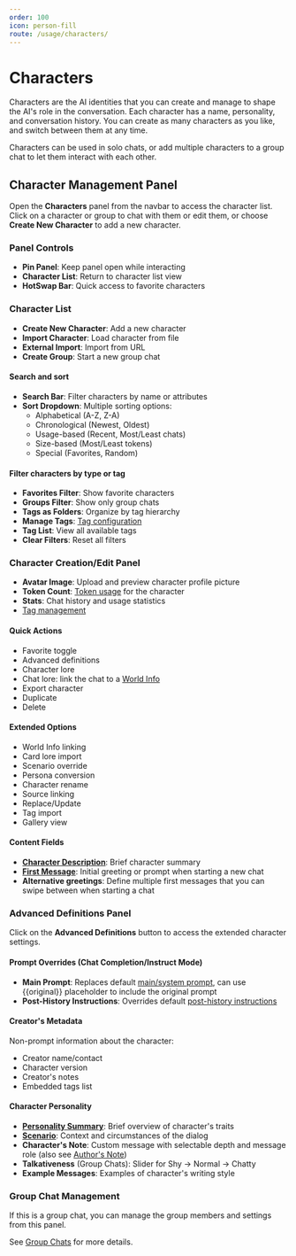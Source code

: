 ```yaml
---
order: 100
icon: person-fill
route: /usage/characters/
---
```


# Characters

Characters are the AI identities that you can create and manage to shape the AI's role in the conversation. Each
character has a name, personality, and conversation history. You can create as many characters as you like, and
switch between them at any time.

Characters can be used in solo chats, or add multiple characters to a group chat to
let them interact with each other.

## Character Management Panel

Open the <i class="fa-solid fa-address-card"></i> **Characters** panel from the navbar to access the character
list. Click on a character or group to chat with them or edit them, or
choose <i class="fa-solid fa-user-plus"></i> **Create New Character** to add a new character.

### Panel Controls

* <i class="fa-solid fa-lock"></i> **Pin Panel**: Keep panel open while interacting
* <i class="fa-solid fa-list-ul"></i> **Character List**: Return to character list view
* **HotSwap Bar**: Quick access to favorite characters

### Character List

* <i class="fa-solid fa-user-plus"></i> **Create New Character**: Add a new character
* <i class="fa-solid fa-file-import"></i> **Import Character**: Load character from file
* <i class="fa-solid fa-cloud-arrow-down"></i> **External Import**: Import from URL
* <i class="fa-solid fa-users-gear"></i> **Create Group**: Start a new group chat

#### Search and sort

* **Search Bar**: Filter characters by name or attributes
* **Sort Dropdown**: Multiple sorting options:
    - Alphabetical (A-Z, Z-A)
    - Chronological (Newest, Oldest)
    - Usage-based (Recent, Most/Least chats)
    - Size-based (Most/Least tokens)
    - Special (Favorites, Random)

#### Filter characters by type or tag

* <i class="fa-solid fa-star"></i> **Favorites Filter**: Show favorite characters
* <i class="fa-solid fa-users"></i> **Groups Filter**: Show only group chats
* <i class="fa-solid fa-folder-plus"></i> **Tags as Folders**: Organize by tag hierarchy
* <i class="fa-solid fa-gear"></i> **Manage Tags**: [Tag configuration](/Usage/Characters/Tags.md)
* <i class="fa-solid fa-tags"></i> **Tag List**: View all available tags
* <i class="fa-solid fa-filter-circle-xmark"></i> **Clear Filters**: Reset all filters

### Character Creation/Edit Panel

* **Avatar Image**: Upload and preview character profile picture
* **Token Count**: [Token usage](characterdesign.md#character-tokens) for the character
* <i class="fa-solid fa-ranking-star"></i> **Stats**: Chat history and usage statistics
* [Tag management](/Usage/Characters/Tags.md)

#### Quick Actions

- <i class="fa-solid fa-star"></i> Favorite toggle
- <i class="fa-solid fa-book"></i> Advanced definitions
- <i class="fa-solid fa-globe"></i> Character lore
- <i class="fa-solid fa-passport"></i> Chat lore: link the chat to a [World Info](/Usage/worldinfo.md)
- <i class="fa-solid fa-file-export"></i> Export character
- <i class="fa-solid fa-clone"></i> Duplicate
- <i class="fa-solid fa-skull"></i> Delete

#### Extended Options

* World Info linking
* Card lore import
* Scenario override
* Persona conversion
* Character rename
* Source linking
* Replace/Update
* Tag import
* Gallery view

#### Content Fields

* **[Character Description](characterdesign.md#character-description)**: Brief character summary
* **[First Message](characterdesign.md#first-message)**: Initial greeting or prompt when starting a new chat
* **Alternative greetings**: Define multiple first messages that you can swipe between when starting a chat

### Advanced Definitions Panel

Click on the <i class="fa-solid fa-book"></i> **Advanced Definitions** button to access the extended character settings.

#### Prompt Overrides (Chat Completion/Instruct Mode)

* **Main Prompt**: Replaces default [main/system prompt](/Usage/Prompts/index.md#main-prompt-system-prompt), can use
  \{\{original\}\} placeholder to include the original prompt
* **Post-History Instructions**: Overrides
  default [post-history instructions](/Usage/Prompts/index.md#post-history-instructions)

#### Creator's Metadata

Non-prompt information about the character:

- Creator name/contact
- Character version
- Creator's notes
- Embedded tags list

#### Character Personality

* **[Personality Summary](characterdesign.md#personality-summary)**: Brief overview of character's traits
* **[Scenario](characterdesign.md#scenario)**: Context and circumstances of the dialog
* **Character's Note**: Custom message with selectable depth and message role (also
  see [Author's Note](/Usage/Characters/Author's-Note.md))
* **Talkativeness** (Group Chats): Slider for Shy → Normal → Chatty
* **Example Messages**: Examples of character's writing style

### Group Chat Management

If this is a group chat, you can manage the group members and settings from this panel.

See [Group Chats](/Usage/Characters/groupchats.md) for more details.
